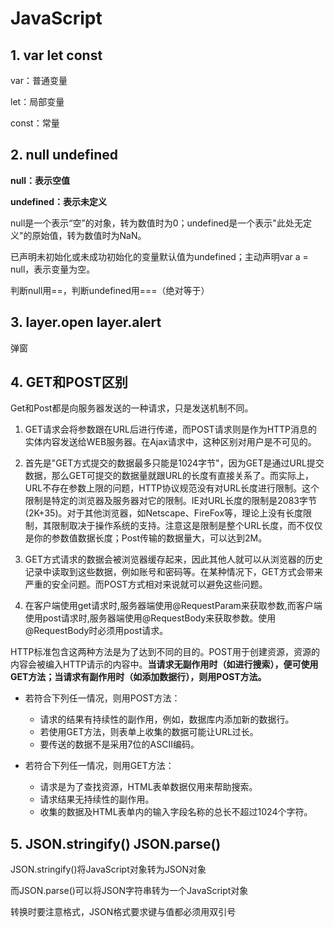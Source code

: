 # JavaScript

## 1. var let const

var：普通变量

let：局部变量

const：常量



## 2. null  undefined

**null：表示空值**

**undefined：表示未定义**

null是一个表示“空”的对象，转为数值时为0；undefined是一个表示"此处无定义"的原始值，转为数值时为NaN。

已声明未初始化或未成功初始化的变量默认值为undefined；主动声明var a = null，表示变量为空。

判断null用==，判断undefined用===（绝对等于）



## 3. layer.open  layer.alert

弹窗	



## 4. GET和POST区别

Get和Post都是向服务器发送的一种请求，只是发送机制不同。

1. GET请求会将参数跟在URL后进行传递，而POST请求则是作为HTTP消息的实体内容发送给WEB服务器。在Ajax请求中，这种区别对用户是不可见的。

2. 首先是"GET方式提交的数据最多只能是1024字节"，因为GET是通过URL提交数据，那么GET可提交的数据量就跟URL的长度有直接关系了。而实际上，URL不存在参数上限的问题，HTTP协议规范没有对URL长度进行限制。这个限制是特定的浏览器及服务器对它的限制。IE对URL长度的限制是2083字节(2K+35)。对于其他浏览器，如Netscape、FireFox等，理论上没有长度限制，其限制取决于操作系统的支持。注意这是限制是整个URL长度，而不仅仅是你的参数值数据长度；Post传输的数据量大，可以达到2M。

3. GET方式请求的数据会被浏览器缓存起来，因此其他人就可以从浏览器的历史记录中读取到这些数据，例如账号和密码等。在某种情况下，GET方式会带来严重的安全问题。而POST方式相对来说就可以避免这些问题。

4. 在客户端使用get请求时,服务器端使用@RequestParam来获取参数,而客户端使用post请求时,服务器端使用@RequestBody来获取参数。使用@RequestBody时必须用post请求。



HTTP标准包含这两种方法是为了达到不同的目的。POST用于创建资源，资源的内容会被编入HTTP请示的内容中。**当请求无副作用时（如进行搜索），便可使用GET方法；当请求有副作用时（如添加数据行），则用POST方法。**

* 若符合下列任一情况，则用POST方法：

  * 请求的结果有持续性的副作用，例如，数据库内添加新的数据行。
  * 若使用GET方法，则表单上收集的数据可能让URL过长。
  * 要传送的数据不是采用7位的ASCII编码。

* 若符合下列任一情况，则用GET方法：

  * 请求是为了查找资源，HTML表单数据仅用来帮助搜索。
  * 请求结果无持续性的副作用。
  * 收集的数据及HTML表单内的输入字段名称的总长不超过1024个字符。





## 5. JSON.stringify()	JSON.parse()

JSON.stringify()将JavaScript对象转为JSON对象

而JSON.parse()可以将JSON字符串转为一个JavaScript对象

转换时要注意格式，JSON格式要求键与值都必须用双引号